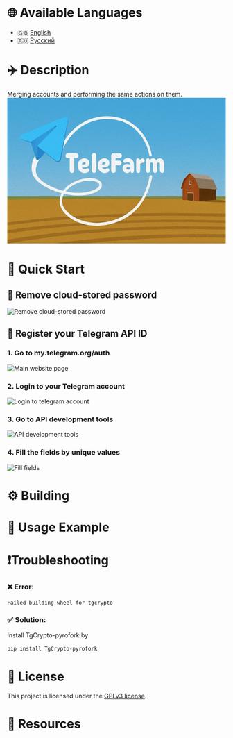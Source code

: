 # 🌐 Available Languages

- 🇬🇧 [English](README.md)
- 🇷🇺 [Русский](README.ru.md)

# ✈️ Description
Merging accounts and performing the same actions on them.
![Presentation image](images/present-image.jpg)

# 🚀 Quick Start
## 🔐 Remove cloud-stored password
![Remove cloud-stored password](image/quickstart-cloudpass.png)
## 🔑 Register your Telegram API ID
### 1. Go to my.telegram.org/auth
![Main website page](image/quickstart-authpage.png)
### 2. Login to your Telegram account
![Login to telegram account](image/quickstart-login.png)
### 3. Go to API development tools
![API development tools](image/quickstart-apidevtool.png)
### 4. Fill the fields by unique values
![Fill fields](image/quickstart-fillfields.png)


# ⚙️ Building

# 🧪 Usage Example

# ❗Troubleshooting 

###  ❌ Error: 
`Failed building wheel for tgcrypto`
###  ✅ Solution:
Install TgCrypto-pyrofork by
```bash
pip install TgCrypto-pyrofork
```

# 📄 License
This project is licensed under the [GPLv3 license](LICENSE).

# 🔗 Resources
